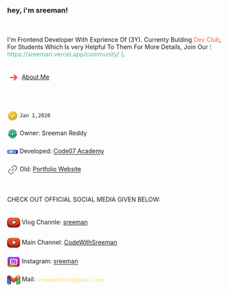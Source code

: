<link href="style.css" rel="stylesheet"></link>

### hey, i'm sreeman!
<br>
<br>
I'm Frontend Developer With Exprience Of (3Y). Currenty Bulding <span style="color: #F95B5B">Dev Club</span>, For Students Which Is very Helpful To Them For More Details, Join Our<span style="color: #4DBB93"> [ https://sreeman.vercel.app/community/ ]</span>.
<br>
<br>

<img align="center" src="./img/arrow.png" alt="" height="30" width="30" /> [About Me](./AboutMe.html)

<br>
<br>

<img align="center" src="./img/46137-verified.png" alt="" height="25" width="25" /> `Jan 1,2020`
<br>
<br>
<img align="center" src="./img/2914-lol-trkcrown.png" alt="" height="25" width="25" /> Owner: Sreeman Reddy
<br>
<br>
<img align="center" src="./img/7777-dev.png" alt="" height="25" width="25" /> Developed: [Code07 Academy](https://https://code07club.github.io/)
<br>
<br>
<img align="center" src="./img/2988-copy-link.png" alt="" height="25" width="25" /> Old: [Portfolio Website](https://https://code07club.github.io/)

<br>
<br>
CHECK OUT OFFICIAL SOCIAL MEDIA GIVEN BELOW:
<br>
<br>

<img align="center" src="./img/12899-youtube.png" alt="" height="30" width="30" /> Vlog Channle: [sreeman](https://https://youtube.com/@SREMANNN/)
<br>
<br>
<img align="center" src="./img/12899-youtube.png" alt="" height="30" width="30" /> Main Channel: [CodeWithSreeman](https://https://youtube.com/@CodeWithSreeman/)
<br>
<br>
<img align="center" src="./img/98820-instagram.png" alt="" height="25" width="30" /> Instagram: [sreeman](https://https://youtube.com/@SREMANNN/)
<br>
<br>
<img align="center" src="./img/21366-gmail.png" alt="" height="25" width="30" /> Mail: <span style="color: #F8DE4D">`sreemanthink@gmail.com`</span>